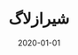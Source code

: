 ---
draft: false
title: "شیرازلاگ"
description: "وب‌سایت رسمی شیرازلاگ (گروه کاربران گنو/لینوکس شیراز)"
keywords: ["شیرازلاگ", "گنو/لینوکس", "متن‌باز", "نرم‌افزار آزاد", "لینوکس"]
date: "2020-01-01"
---